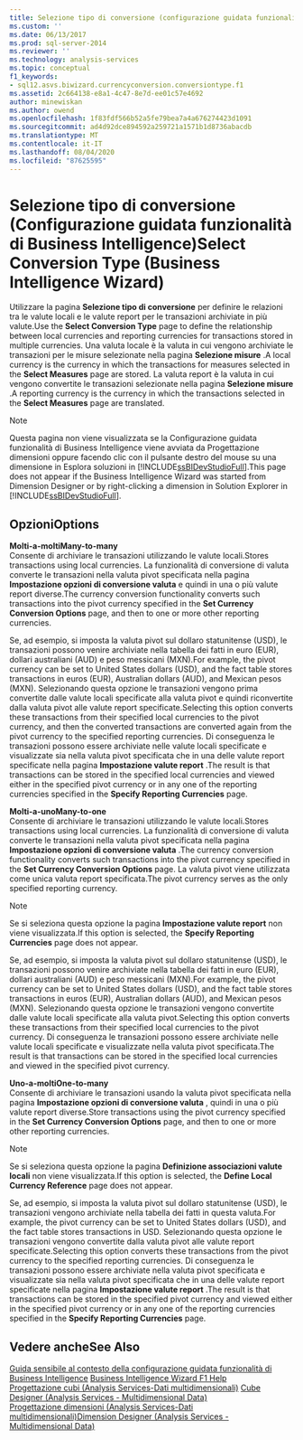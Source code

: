 ```yaml
---
title: Selezione tipo di conversione (configurazione guidata funzionalità di Business Intelligence) | Microsoft Docs
ms.custom: ''
ms.date: 06/13/2017
ms.prod: sql-server-2014
ms.reviewer: ''
ms.technology: analysis-services
ms.topic: conceptual
f1_keywords:
- sql12.asvs.biwizard.currencyconversion.conversiontype.f1
ms.assetid: 2c664138-e8a1-4c47-8e7d-ee01c57e4692
author: minewiskan
ms.author: owend
ms.openlocfilehash: 1f83fdf566b52a5fe79bea7a4a676274423d1091
ms.sourcegitcommit: ad4d92dce894592a259721a1571b1d8736abacdb
ms.translationtype: MT
ms.contentlocale: it-IT
ms.lasthandoff: 08/04/2020
ms.locfileid: "87625595"
---
```

# <a name="select-conversion-type-business-intelligence-wizard"></a><span data-ttu-id="ac50a-102">Selezione tipo di conversione (Configurazione guidata funzionalità di Business Intelligence)</span><span class="sxs-lookup"><span data-stu-id="ac50a-102">Select Conversion Type (Business Intelligence Wizard)</span></span>
  <span data-ttu-id="ac50a-103">Utilizzare la pagina **Selezione tipo di conversione** per definire le relazioni tra le valute locali e le valute report per le transazioni archiviate in più valute.</span><span class="sxs-lookup"><span data-stu-id="ac50a-103">Use the **Select Conversion Type** page to define the relationship between local currencies and reporting currencies for transactions stored in multiple currencies.</span></span> <span data-ttu-id="ac50a-104">Una valuta locale è la valuta in cui vengono archiviate le transazioni per le misure selezionate nella pagina **Selezione misure** .</span><span class="sxs-lookup"><span data-stu-id="ac50a-104">A local currency is the currency in which the transactions for measures selected in the **Select Measures** page are stored.</span></span> <span data-ttu-id="ac50a-105">La valuta report è la valuta in cui vengono convertite le transazioni selezionate nella pagina **Selezione misure** .</span><span class="sxs-lookup"><span data-stu-id="ac50a-105">A reporting currency is the currency in which the transactions selected in the **Select Measures** page are translated.</span></span>  
  
> [!NOTE]  
>  <span data-ttu-id="ac50a-106">Questa pagina non viene visualizzata se la Configurazione guidata funzionalità di Business Intelligence viene avviata da Progettazione dimensioni oppure facendo clic con il pulsante destro del mouse su una dimensione in Esplora soluzioni in [!INCLUDE[ssBIDevStudioFull](../includes/ssbidevstudiofull-md.md)].</span><span class="sxs-lookup"><span data-stu-id="ac50a-106">This page does not appear if the Business Intelligence Wizard was started from Dimension Designer or by right-clicking a dimension in Solution Explorer in [!INCLUDE[ssBIDevStudioFull](../includes/ssbidevstudiofull-md.md)].</span></span>  
  
## <a name="options"></a><span data-ttu-id="ac50a-107">Opzioni</span><span class="sxs-lookup"><span data-stu-id="ac50a-107">Options</span></span>  
 <span data-ttu-id="ac50a-108">**Molti-a-molti**</span><span class="sxs-lookup"><span data-stu-id="ac50a-108">**Many-to-many**</span></span>  
 <span data-ttu-id="ac50a-109">Consente di archiviare le transazioni utilizzando le valute locali.</span><span class="sxs-lookup"><span data-stu-id="ac50a-109">Stores transactions using local currencies.</span></span> <span data-ttu-id="ac50a-110">La funzionalità di conversione di valuta converte le transazioni nella valuta pivot specificata nella pagina **Impostazione opzioni di conversione valuta** e quindi in una o più valute report diverse.</span><span class="sxs-lookup"><span data-stu-id="ac50a-110">The currency conversion functionality converts such transactions into the pivot currency specified in the **Set Currency Conversion Options** page, and then to one or more other reporting currencies.</span></span>  
  
 <span data-ttu-id="ac50a-111">Se, ad esempio, si imposta la valuta pivot sul dollaro statunitense (USD), le transazioni possono venire archiviate nella tabella dei fatti in euro (EUR), dollari australiani (AUD) e peso messicani (MXN).</span><span class="sxs-lookup"><span data-stu-id="ac50a-111">For example, the pivot currency can be set to United States dollars (USD), and the fact table stores transactions in euros (EUR), Australian dollars (AUD), and Mexican pesos (MXN).</span></span> <span data-ttu-id="ac50a-112">Selezionando questa opzione le transazioni vengono prima convertite dalle valute locali specificate alla valuta pivot e quindi riconvertite dalla valuta pivot alle valute report specificate.</span><span class="sxs-lookup"><span data-stu-id="ac50a-112">Selecting this option converts these transactions from their specified local currencies to the pivot currency, and then the converted transactions are converted again from the pivot currency to the specified reporting currencies.</span></span> <span data-ttu-id="ac50a-113">Di conseguenza le transazioni possono essere archiviate nelle valute locali specificate e visualizzate sia nella valuta pivot specificata che in una delle valute report specificate nella pagina **Impostazione valute report** .</span><span class="sxs-lookup"><span data-stu-id="ac50a-113">The result is that transactions can be stored in the specified local currencies and viewed either in the specified pivot currency or in any one of the reporting currencies specified in the **Specify Reporting Currencies** page.</span></span>  
  
 <span data-ttu-id="ac50a-114">**Molti-a-uno**</span><span class="sxs-lookup"><span data-stu-id="ac50a-114">**Many-to-one**</span></span>  
 <span data-ttu-id="ac50a-115">Consente di archiviare le transazioni utilizzando le valute locali.</span><span class="sxs-lookup"><span data-stu-id="ac50a-115">Stores transactions using local currencies.</span></span> <span data-ttu-id="ac50a-116">La funzionalità di conversione di valuta converte le transazioni nella valuta pivot specificata nella pagina **Impostazione opzioni di conversione valuta** .</span><span class="sxs-lookup"><span data-stu-id="ac50a-116">The currency conversion functionality converts such transactions into the pivot currency specified in the **Set Currency Conversion Options** page.</span></span> <span data-ttu-id="ac50a-117">La valuta pivot viene utilizzata come unica valuta report specificata.</span><span class="sxs-lookup"><span data-stu-id="ac50a-117">The pivot currency serves as the only specified reporting currency.</span></span>  
  
> [!NOTE]  
>  <span data-ttu-id="ac50a-118">Se si seleziona questa opzione la pagina **Impostazione valute report** non viene visualizzata.</span><span class="sxs-lookup"><span data-stu-id="ac50a-118">If this option is selected, the **Specify Reporting Currencies** page does not appear.</span></span>  
  
 <span data-ttu-id="ac50a-119">Se, ad esempio, si imposta la valuta pivot sul dollaro statunitense (USD), le transazioni possono venire archiviate nella tabella dei fatti in euro (EUR), dollari australiani (AUD) e peso messicani (MXN).</span><span class="sxs-lookup"><span data-stu-id="ac50a-119">For example, the pivot currency can be set to United States dollars (USD), and the fact table stores transactions in euros (EUR), Australian dollars (AUD), and Mexican pesos (MXN).</span></span> <span data-ttu-id="ac50a-120">Selezionando questa opzione le transazioni vengono convertite dalle valute locali specificate alla valuta pivot.</span><span class="sxs-lookup"><span data-stu-id="ac50a-120">Selecting this option converts these transactions from their specified local currencies to the pivot currency.</span></span> <span data-ttu-id="ac50a-121">Di conseguenza le transazioni possono essere archiviate nelle valute locali specificate e visualizzate nella valuta pivot specificata.</span><span class="sxs-lookup"><span data-stu-id="ac50a-121">The result is that transactions can be stored in the specified local currencies and viewed in the specified pivot currency.</span></span>  
  
 <span data-ttu-id="ac50a-122">**Uno-a-molti**</span><span class="sxs-lookup"><span data-stu-id="ac50a-122">**One-to-many**</span></span>  
 <span data-ttu-id="ac50a-123">Consente di archiviare le transazioni usando la valuta pivot specificata nella pagina **Impostazione opzioni di conversione valuta** , quindi in una o più valute report diverse.</span><span class="sxs-lookup"><span data-stu-id="ac50a-123">Store transactions using the pivot currency specified in the **Set Currency Conversion Options** page, and then to one or more other reporting currencies.</span></span>  
  
> [!NOTE]  
>  <span data-ttu-id="ac50a-124">Se si seleziona questa opzione la pagina **Definizione associazioni valute locali** non viene visualizzata.</span><span class="sxs-lookup"><span data-stu-id="ac50a-124">If this option is selected, the **Define Local Currency Reference** page does not appear.</span></span>  
  
 <span data-ttu-id="ac50a-125">Se, ad esempio, si imposta la valuta pivot sul dollaro statunitense (USD), le transazioni vengono archiviate nella tabella dei fatti in questa valuta.</span><span class="sxs-lookup"><span data-stu-id="ac50a-125">For example, the pivot currency can be set to United States dollars (USD), and the fact table stores transactions in USD.</span></span> <span data-ttu-id="ac50a-126">Selezionando questa opzione le transazioni vengono convertite dalla valuta pivot alle valute report specificate.</span><span class="sxs-lookup"><span data-stu-id="ac50a-126">Selecting this option converts these transactions from the pivot currency to the specified reporting currencies.</span></span> <span data-ttu-id="ac50a-127">Di conseguenza le transazioni possono essere archiviate nella valuta pivot specificata e visualizzate sia nella valuta pivot specificata che in una delle valute report specificate nella pagina **Impostazione valute report** .</span><span class="sxs-lookup"><span data-stu-id="ac50a-127">The result is that transactions can be stored in the specified pivot currency and viewed either in the specified pivot currency or in any one of the reporting currencies specified in the **Specify Reporting Currencies** page.</span></span>  
  
## <a name="see-also"></a><span data-ttu-id="ac50a-128">Vedere anche</span><span class="sxs-lookup"><span data-stu-id="ac50a-128">See Also</span></span>  
 <span data-ttu-id="ac50a-129">[Guida sensibile al contesto della configurazione guidata funzionalità di Business Intelligence](business-intelligence-wizard-f1-help.md) </span><span class="sxs-lookup"><span data-stu-id="ac50a-129">[Business Intelligence Wizard F1 Help](business-intelligence-wizard-f1-help.md) </span></span>  
 <span data-ttu-id="ac50a-130">[Progettazione cubi &#40;Analysis Services-Dati multidimensionali&#41;](cube-designer-analysis-services-multidimensional-data.md) </span><span class="sxs-lookup"><span data-stu-id="ac50a-130">[Cube Designer &#40;Analysis Services - Multidimensional Data&#41;](cube-designer-analysis-services-multidimensional-data.md) </span></span>  
 [<span data-ttu-id="ac50a-131">Progettazione dimensioni &#40;Analysis Services-Dati multidimensionali&#41;</span><span class="sxs-lookup"><span data-stu-id="ac50a-131">Dimension Designer &#40;Analysis Services - Multidimensional Data&#41;</span></span>](dimension-designer-analysis-services-multidimensional-data.md)  
  
  
